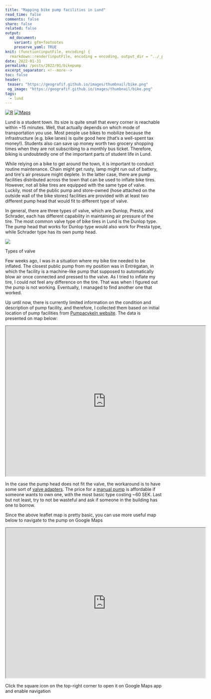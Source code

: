 ```yaml
---
title: "Mapping bike pump facilities in Lund"
read_time: false
comments: false
share: false
related: false
output:
  md_document:
    variant: gfm+footnotes
    preserve_yaml: TRUE
knit: (function(inputFile, encoding) {
  rmarkdown::render(inputFile, encoding = encoding, output_dir = "../_posts") })
date: 2022-01-31
permalink: /posts/2022/01/bikepump
excerpt_separator: <!--more-->
toc: false
header:
 teaser: "https://geografif.github.io/images/thumbnail/bike.png"
 og_image: "https://geografif.github.io/images/thumbnail/bike.png"
tags:
  - lund
---
```

<!--more-->
[![R](https://img.shields.io/badge/-script-276DC3.svg?style=flat&logo=R)](https://gist.github.com/geografif/b89b872703c2e012ff6c9546050e67d3)
[![Maps](https://img.shields.io/badge/-maps-red.svg?style=flat&logo=googlemaps&logoColor=white)](https://www.google.com/maps/d/u/2/embed?mid=1tdmOZ-m8huuWxpnnAKvMtdbeRHzJ1dkg&ehbc=2E312F)

Lund is a student town. Its size is quite small that every corner is <!--more-->reachable within ~15 minutes. Well, that actually depends on which mode of transportation you use. Most people use bikes to mobilize because the infrastructure (e.g. bike lanes) is quite good here (that’s a well-spent tax money!). Students also can save up money worth two grocery shopping times when they are not subscribing to a monthly bus ticket. Therefore, biking is undoubtedly one of the important parts of student life in Lund.

While relying on a bike to get around the town, it is important to conduct routine maintenance. Chain might get rusty, lamp might run out of battery, and tire's air pressure might deplete. In the latter case, there are pump facilities distributed across the town that can be used to inflate bike tires. However, not all bike tires are equipped with the same type of valve. Luckily, most of the public pump and store-owned (hose attached on the outside wall of the bike stores) facilities  are provided with at least two different pump head that would fit to different type of valve.

In general, there are three types of valve, which are Dunlop, Presta, and Schrader, each has different capability in maintaining air pressure of the tire. The most common valve type of bike tires in Lund is the Dunlop type. The pump head that works for Dunlop type would also work for Presta type, while Schrader type has its own pump head.

![](https://i.imgur.com/rDsdnfB.png)
<figcaption class="figure-caption text-center">Types of valve</figcaption>
<p></p>

Few weeks ago, I was in a situation where my bike tire needed to be inflated. The closest public pump from my position was in Entrégatan, in which the facility is a machine-like pump that supposed to automatically blow air once connected and pressed to the valve. As I tried to inflate my tire, I could not feel any difference on the tire. That was when I figured out the pump is not working. Eventually, I managed to find another one that worked.

Up until now, there is currently limited information on the condition and description of pump facility, and therefore, I collected them based on initial location of pump facilities from [Pumpacykeln website](https://pumpacykeln.se/stader/lund/lund.html). The data is presented on map below:

<p align="center">
<iframe src="https://geografif.github.io/lundbikepump" width="640" height="480"></iframe>
</p>

In the case the pump head does not fit the valve, the workaround is to have some sort of [valve adapters](https://www.biltema.se/en-se/bike-electrical-bike/bike-accessories/bike-pumps/valve-adapters-4-pcs--2000047952). The price for a [manual pump](https://www.jula.se/catalog/fritid/cykel/bike-accessories-ead4e858/cykelpumpar/cykelpump-004753/) is affordable if someone wants to own one, with the most basic type costing ~60 SEK. Last but not least, try to not be wasteful and ask if someone in the building has one to borrow.

Since the above leaflet map is pretty basic, you can use more useful map below to navigate to the pump on Google Maps

<p align="center">
<iframe src="https://www.google.com/maps/d/u/2/embed?mid=1tdmOZ-m8huuWxpnnAKvMtdbeRHzJ1dkg&ehbc=2E312F" width="640" height="480"></iframe>
<figcaption class="figure-caption text-center">Click the square icon on the top-right corner to open it on Google Maps app and enable navigation</figcaption>
</p>
